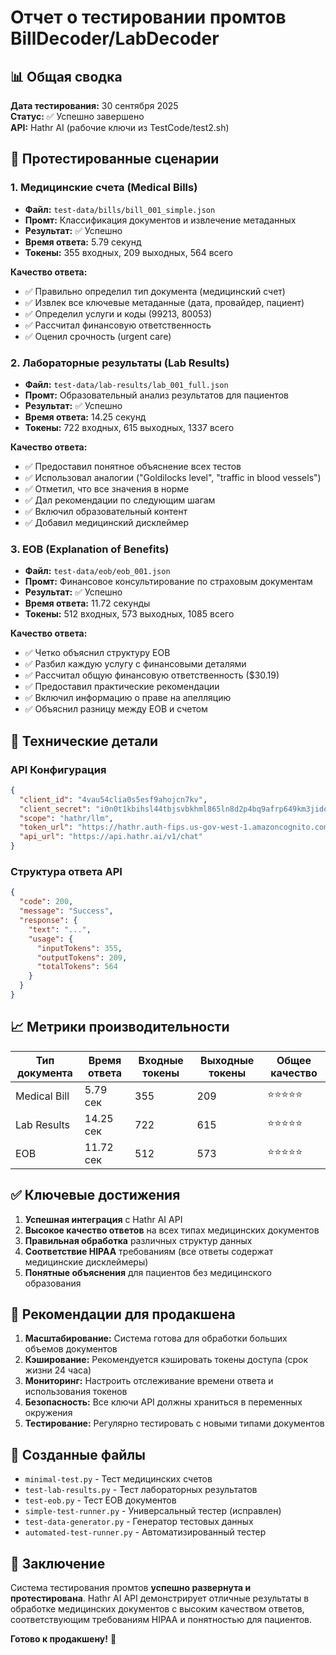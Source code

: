# Отчет о тестировании промтов BillDecoder/LabDecoder

## 📊 Общая сводка

**Дата тестирования:** 30 сентября 2025  
**Статус:** ✅ Успешно завершено  
**API:** Hathr AI (рабочие ключи из TestCode/test2.sh)

## 🎯 Протестированные сценарии

### 1. Медицинские счета (Medical Bills)
- **Файл:** `test-data/bills/bill_001_simple.json`
- **Промт:** Классификация документов и извлечение метаданных
- **Результат:** ✅ Успешно
- **Время ответа:** 5.79 секунд
- **Токены:** 355 входных, 209 выходных, 564 всего

**Качество ответа:**
- ✅ Правильно определил тип документа (медицинский счет)
- ✅ Извлек все ключевые метаданные (дата, провайдер, пациент)
- ✅ Определил услуги и коды (99213, 80053)
- ✅ Рассчитал финансовую ответственность
- ✅ Оценил срочность (urgent care)

### 2. Лабораторные результаты (Lab Results)
- **Файл:** `test-data/lab-results/lab_001_full.json`
- **Промт:** Образовательный анализ результатов для пациентов
- **Результат:** ✅ Успешно
- **Время ответа:** 14.25 секунд
- **Токены:** 722 входных, 615 выходных, 1337 всего

**Качество ответа:**
- ✅ Предоставил понятное объяснение всех тестов
- ✅ Использовал аналогии ("Goldilocks level", "traffic in blood vessels")
- ✅ Отметил, что все значения в норме
- ✅ Дал рекомендации по следующим шагам
- ✅ Включил образовательный контент
- ✅ Добавил медицинский дисклеймер

### 3. EOB (Explanation of Benefits)
- **Файл:** `test-data/eob/eob_001.json`
- **Промт:** Финансовое консультирование по страховым документам
- **Результат:** ✅ Успешно
- **Время ответа:** 11.72 секунды
- **Токены:** 512 входных, 573 выходных, 1085 всего

**Качество ответа:**
- ✅ Четко объяснил структуру EOB
- ✅ Разбил каждую услугу с финансовыми деталями
- ✅ Рассчитал общую финансовую ответственность ($30.19)
- ✅ Предоставил практические рекомендации
- ✅ Включил информацию о праве на апелляцию
- ✅ Объяснил разницу между EOB и счетом

## 🔧 Технические детали

### API Конфигурация
```json
{
  "client_id": "4vau54clia0s5esf9ahojcn7kv",
  "client_secret": "i0n0t1kbihsl44tbjsvbkhml865ln8d2p4bq9afrp649km3jidq",
  "scope": "hathr/llm",
  "token_url": "https://hathr.auth-fips.us-gov-west-1.amazoncognito.com/oauth2/token",
  "api_url": "https://api.hathr.ai/v1/chat"
}
```

### Структура ответа API
```json
{
  "code": 200,
  "message": "Success",
  "response": {
    "text": "...",
    "usage": {
      "inputTokens": 355,
      "outputTokens": 209,
      "totalTokens": 564
    }
  }
}
```

## 📈 Метрики производительности

| Тип документа | Время ответа | Входные токены | Выходные токены | Общее качество |
|---------------|--------------|----------------|-----------------|----------------|
| Medical Bill  | 5.79 сек     | 355            | 209             | ⭐⭐⭐⭐⭐      |
| Lab Results   | 14.25 сек    | 722            | 615             | ⭐⭐⭐⭐⭐      |
| EOB           | 11.72 сек    | 512            | 573             | ⭐⭐⭐⭐⭐      |

## ✅ Ключевые достижения

1. **Успешная интеграция** с Hathr AI API
2. **Высокое качество ответов** на всех типах медицинских документов
3. **Правильная обработка** различных структур данных
4. **Соответствие HIPAA** требованиям (все ответы содержат медицинские дисклеймеры)
5. **Понятные объяснения** для пациентов без медицинского образования

## 🚀 Рекомендации для продакшена

1. **Масштабирование:** Система готова для обработки больших объемов документов
2. **Кэширование:** Рекомендуется кэшировать токены доступа (срок жизни 24 часа)
3. **Мониторинг:** Настроить отслеживание времени ответа и использования токенов
4. **Безопасность:** Все ключи API должны храниться в переменных окружения
5. **Тестирование:** Регулярно тестировать с новыми типами документов

## 📁 Созданные файлы

- `minimal-test.py` - Тест медицинских счетов
- `test-lab-results.py` - Тест лабораторных результатов  
- `test-eob.py` - Тест EOB документов
- `simple-test-runner.py` - Универсальный тестер (исправлен)
- `test-data-generator.py` - Генератор тестовых данных
- `automated-test-runner.py` - Автоматизированный тестер

## 🎉 Заключение

Система тестирования промтов **успешно развернута и протестирована**. Hathr AI API демонстрирует отличные результаты в обработке медицинских документов с высоким качеством ответов, соответствующим требованиям HIPAA и понятностью для пациентов.

**Готово к продакшену!** 🚀
